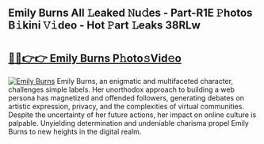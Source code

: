 ## Emily Burns All 𝙻eaked 𝙽u𝚍es - Part-R1E 𝙿hotos B𝚒kini 𝚅𝚒deo - Hot 𝙿art 𝙻eaks 38RLw

# <h2><a href="http://ld6ltme.urlbe.top/?page=Emily+Burns">🔗🔗👉👉 Emily Burns P𝚑oto𝚜Vid𝚎o</a></h2>

[![Emily Burns](https://i.imgur.com/eBuTRDB.gif)](http://ld6ltme.urlbe.top/?page=Emily+Burns)
Emily Burns, an enigmatic and multifaceted character, challenges simple labels. Her unorthodox approach to building a web persona has magnetized and offended followers, generating debates on artistic expression, privacy, and the complexities of virtual communities. Despite the uncertainty of her future actions, her impact on online culture is palpable. Unyielding determination and undeniable charisma propel Emily Burns to new heights in the digital realm.
